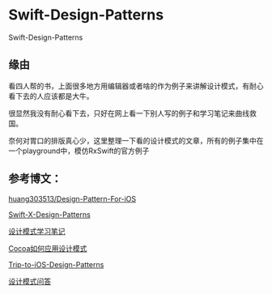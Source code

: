 # Swift-Design-Patterns
Swift-Design-Patterns
## 缘由

看四人帮的书，上面很多地方用编辑器或者啥的作为例子来讲解设计模式，有耐心看下去的人应该都是大牛。

很显然我没有耐心看下去，只好在网上看一下别人写的例子和学习笔记来曲线救国。

奈何对胃口的排版真心少，这里整理一下看的设计模式的文章，所有的例子集中在一个playground中，模仿RxSwift的官方例子



## 参考博文：

[huang303513/Design-Pattern-For-iOS](https://github.com/huang303513/Design-Pattern-For-iOS)

[Swift-X-Design-Patterns](https://github.com/kingcos/Swift-3-Design-Patterns)

[设计模式学习笔记](http://www.cnblogs.com/wangjq/archive/2012/07/05/2573258.html)

[Cocoa如何应用设计模式](http://www.cnblogs.com/pengyingh/articles/2346299.html)

[Trip-to-iOS-Design-Patterns](https://github.com/skyming/Trip-to-iOS-Design-Patterns)

[设计模式问答](https://mp.weixin.qq.com/s?__biz=MzAxNzA1ODY2OA==&mid=204772288&idx=1&sn=182ebf11253f80579f386f0c9cf4750e#rd)
